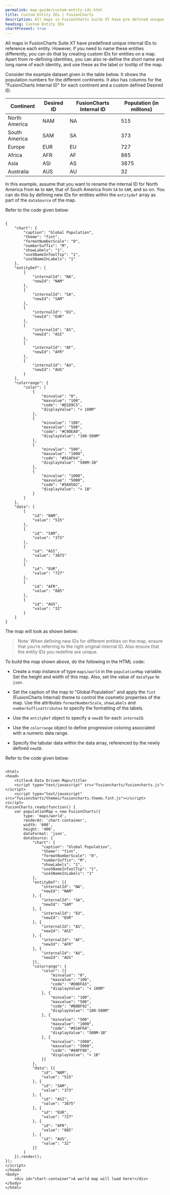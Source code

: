 ```yaml
---
permalink: map-guide/custom-entity-ids.html
title: Custom Entity IDs | FusionCharts
description: All maps in FusionCharts Suite XT have pre defined unique internal IDs to reference each entity
heading: Custom Entity IDs
chartPresent: true
---
```


All maps in FusionCharts Suite XT have predefined unique internal IDs to reference each entity. However, if you need to name these entities differently, you can do that by creating custom IDs for entities on a map. Apart from re-defining identities, you can also re-define the short name and long name of each identity, and use these as the label or tooltip of the map.

Consider the example dataset given in the table below. It shows the population numbers for the different continents. It also has columns for the "FusionCharts Internal ID" for each continent and a custom defined Desired ID.


Continent|Desired ID|FusionCharts Internal ID|Population (in millions)|
-|-|-|-
North America|NAM|NA|515|
South America|SAM|SA|373|
Europe|EUR|EU|727|
Africa|AFR|AF|885|
Asia|ASI|AS|3875|
Australia|AUS|AU|32|



In this example, assume that you want to rename the internal ID for North America from `NA` to `NAM`, that of South America from `SA` to `SAM`, and so on. You can do this by defining new IDs for entities within the `entitydef` array as part of the `dataSource` of the map.

Refer to the code given below:

```

{
    "chart": {
        "caption": "Global Population",
        "theme": "fint",
        "formatNumberScale": "0",
        "numberSuffix": "M",
        "showLabels": "1",
        "useSNameInToolTip": "1",
        "useSNameInLabels": "1"
    },
    "entityDef": [
        {
            "internalId": "NA",
            "newId": "NAM"
        },
        {
            "internalId": "SA",
            "newId": "SAM"
        },
        {
            "internalId": "EU",
            "newId": "EUR"
        },
        {
            "internalId": "AS",
            "newId": "ASI"
        },
        {
            "internalId": "AF",
            "newId": "AFR"
        },
        {
            "internalId": "AU",
            "newId": "AUS"
        }
    ],
    "colorrange": {
        "color": [
            {
                "minvalue": "0",
                "maxvalue": "100",
                "code": "#D1D9C5",
                "displayValue": "< 100M"
            },
            {
                "minvalue": "100",
                "maxvalue": "500",
                "code": "#C9DEA9",
                "displayValue": "100-500M"
            },
            {
                "minvalue": "500",
                "maxvalue": "1000",
                "code": "#91AF64",
                "displayValue": "500M-1B"
            },
            {
                "minvalue": "1000",
                "maxvalue": "5000",
                "code": "#5A9502",
                "displayValue": "> 1B"
            }
        ]
    },
    "data": [
        {
            "id": "NAM",
            "value": "515"
        },
        {
            "id": "SAM",
            "value": "373"
        },
        {
            "id": "ASI",
            "value": "3875"
        },
        {
            "id": "EUR",
            "value": "727"
        },
        {
            "id": "AFR",
            "value": "885"
        },
        {
            "id": "AUS",
            "value": "32"
        }
    ]
}

```

The map will look as shown below:

<map>

> Note: When defining new IDs for different entities on the map, ensure that you're referring to the right original internal ID. Also ensure that the entity IDs you redefine are unique.

To build the map shown above, do the following in the HTML code:

* Create a map instance of type `maps/world` in the `populationMap` variable. Set the height and width of this map. Also, set the value of `dataType` to `json`.

* Set the caption of the map to "Global Population" and apply the `fint` (FusionCharts Internal) theme to control the cosmetic properties of the map. Use the attributes `formatNumberScale`, `showLabels` and `numberSuffixattributes` to specify the formatting of the labels.

* Use the `entityDef` object to specify a `newID` for each `internaID`.

* Use the `colorrange` object to define progressive coloring associated with a numeric data range.

* Specify the tabular data within the data array, referenced by the newly defined `newID`.

Refer to the code given below:

```

<html>
<head>
    <title>A Data Driven Map</title>
    <script type="text/javascript" src="fusioncharts/fusioncharts.js"></script>
    <script type="text/javascript" src="fusioncharts/themes/fusioncharts.theme.fint.js"></script>
<script>
FusionCharts.ready(function() {
    var populationMap = new FusionCharts({
        type: 'maps/world',
        renderAt: 'chart-container',
        width: '600',
        height: '400',
        dataFormat: 'json',
        dataSource: {
            "chart": {
                "caption": "Global Population",
                "theme": "fint",
                "formatNumberScale": "0",
                "numberSuffix": "M",
                "showLabels": "1",
                "useSNameInToolTip": "1",
                "useSNameInLabels": "1"
            },
            "entityDef": [{
                "internalId": "NA",
                "newId": "NAM"
            }, {
                "internalId": "SA",
                "newId": "SAM"
            }, {
                "internalId": "EU",
                "newId": "EUR"
            }, {
                "internalId": "AS",
                "newId": "ASI"
            }, {
                "internalId": "AF",
                "newId": "AFR"
            }, {
                "internalId": "AU",
                "newId": "AUS"
            }],
            "colorrange": {
                "color": [{
                    "minvalue": "0",
                    "maxvalue": "100",
                    "code": "#D0DFA3",
                    "displayValue": "< 100M"
                }, {
                    "minvalue": "100",
                    "maxvalue": "500",
                    "code": "#B0BF92",
                    "displayValue": "100-500M"
                }, {
                    "minvalue": "500",
                    "maxvalue": "1000",
                    "code": "#91AF64",
                    "displayValue": "500M-1B"
                }, {
                    "minvalue": "1000",
                    "maxvalue": "5000",
                    "code": "#A9FF8D",
                    "displayValue": "> 1B"
                }]
            },
            "data": [{
                "id": "NAM",
                "value": "515"
            }, {
                "id": "SAM",
                "value": "373"
            }, {
                "id": "ASI",
                "value": "3875"
            }, {
                "id": "EUR",
                "value": "727"
            }, {
                "id": "AFR",
                "value": "885"
            }, {
                "id": "AUS",
                "value": "32"
            }]
        }
    }).render();
});
</script>
</head>
<body>
    <div id="chart-container">A world map will load here!</div>
</body>
</html>

```